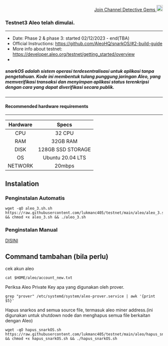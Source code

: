 <p align="right">
<html>
   <body>
      <a href="https://t.me/detective_gems/">
         Join Channel Detective Gems  <img alt="Detective Gems"src="https://user-images.githubusercontent.com/48665887/191190210-b1c14331-4bd5-45ae-a271-e4f967ad7e45.png"
         width="20" height="20">
      </a>
   </body>
</html>
</p>

### Testnet3 Aleo telah dimulai.

---

- Date: Phase 2 & phase 3: started 02/12/2023 - end(TBA)
- Official Instructions: https://github.com/AleoHQ/snarkOS/#2-build-guide
- More info about testnet: https://developer.aleo.org/testnet/getting_started/overview
-

##### snarkOS adalah sistem operasi terdesentralisasi untuk aplikasi tanpa pengetahuan. Kode ini membentuk tulang punggung jaringan Aleo, yang memverifikasi transaksi dan menyimpan aplikasi status terenkripsi dengan cara yang dapat diverifikasi secara publik.

---

#### Recommended hardware requirements

---

| Hardware |       Specs       |
| :------: | :---------------: |
|   CPU    |      32 CPU       |
|   RAM    |     32GB RAM      |
|   DISK   | 128GB SSD STORAGE |
|    OS    | Ubuntu 20.04 LTS  |
| NETWORK  |      20mbps       |

## Instalation

### Penginstalan Automatis

```
wget -qO aleo_3.sh.sh https://raw.githubusercontent.com/lukmanc405/testnet/main/aleo/aleo_3.sh && chmod +x aleo_3.sh && ./aleo_3.sh
```

### Penginstalan Manual

[DISINI](manual%20install/README.md)

## Command tambahan (**bila perlu**)

cek akun aleo

```
cat $HOME/aleo/account_new.txt
```

Periksa Aleo Private Key apa yang digunakan oleh prover.

```
grep "prover" /etc/systemd/system/aleo-prover.service | awk '{print $5}'
```

Hapus snarkos and semua source file, termasuk aleo miner address.(ini digunakan untuk shutdown node dan menghapus semua file berkaitan dengan Aleo)

```
wget -qO hapus_snarkOS.sh https://raw.githubusercontent.com/lukmanc405/testnet/main/aleo/hapus_snarkOS.sh && chmod +x hapus_snarkOS.sh && ./hapus_snarkOS.sh
```
